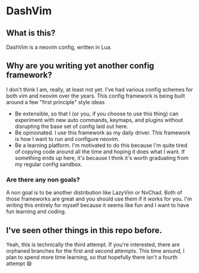 # DashVim

## What is this?

DashVim is a neovim config, written in Lua.

## Why are you writing yet another config framework?

I don't think I am, really, at least not yet. I've had various config schemes for both vim and neovim over the years. This config framework is being built around a few "first principle" style ideas

 - Be extensible, so that I (or you, if you choose to use this thing) can experiment with new auto commands, keymaps, and plugins without disrupting the base set of config laid out here.
 - Be opinionated. I use this framework as my daily driver. This framework is how I want to run and configure neovim.
 - Be a learning platform. I'm motivated to do this because I'm quite tired of copying code around all the time and hoping it does what I want. If something ends up here, it's because I think it's worth graduating from my regular config sandbox.

### Are there any non goals?

A non goal is to be another distribution like LazyVim or NvChad. Both of those frameworks are great and you should use them if it works for you. I'm writing this entirely for myself because it seems like fun and I want to have fun learning and coding.

## I've seen other things in this repo before.

Yeah, this is technically the third attempt. If you're interested, there are orphaned branches for the first and second attempts. This time around, I plan to spend more time learning, so that hopefully there isn't a fourth attempt 😄
